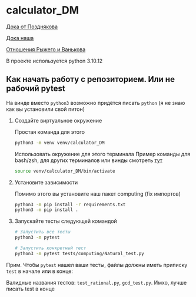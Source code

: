 # calculator_DM

[Дока от Позднякова](https://docs.google.com/document/u/0/d/1Dv_6AIhxg_3ezu6VMcEnMpyfRzgym9l8PmE4ULGfjgM/mobilebasic)

[Дока наша](https://docs.google.com/document/d/1U6PXU9S1H9UYg6vOdKlbHRTDxDVNCQ8lelEw45oxRsc/edit?usp=sharing)

[Отношения Рыжего и Ванькова](FrontBackRelation.md)

В проекте используется python 3.10.12

## Как начать работу с репозиторием. Или не рабочий pytest

На винде вместо `python3` возможно придётся писать `python` (я не знаю как вы установили свой питон)

1. Создайте виртуальное окружение

   Простая команда для этого

    ```bash
    python3 -m venv venv/calculator_DM
    ```

   Использовать окружение для этого терминала
   Пример команды для bash/zsh, для других терминалов или винды
   смотреть [тут](https://docs.python.org/3/library/venv.html#how-venvs-work)

    ```bash
    source venv/calculator_DM/bin/activate
    ```

1. Установите зависимости

   Помимо этого вы установите наш пакет computing (fix импортов)
   ```bash
   python3 -m pip install -r requirements.txt
   python3 -m pip install .
   ```

1. Запускайте тесты следующей командой

   ```bash
   # Запустить все тесты
   python3 -m pytest
   ```

   ```bash
   # Запустить конкретный тест
   python3 -m pytest tests/computing/Natural_test.py
   ```

Прим.
Чтобы `pytest` нашел ваши тесты, файлы должны иметь приписку `test` в начале или в конце:

Валидные названия тестов: `test_rational.py`, `gcd_test.py`.
Имхо, лучше писать test в конце
